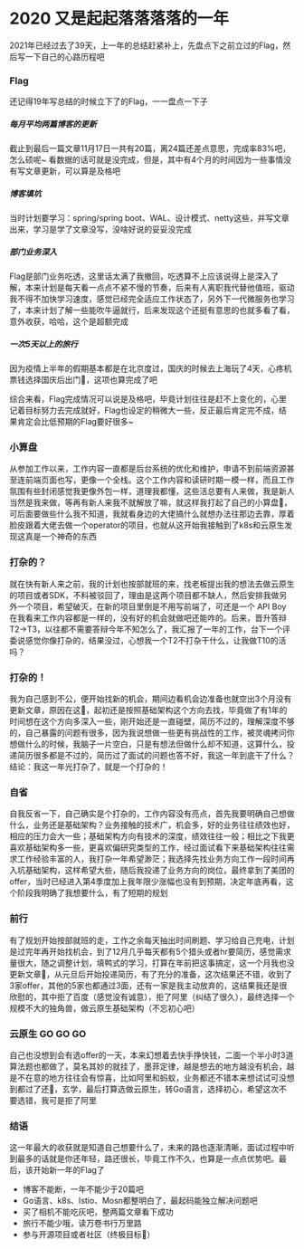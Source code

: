 # 2020 又是起起落落落落的一年



2021年已经过去了39天，上一年的总结赶紧补上，先盘点下之前立过的Flag，然后写一下自己的心路历程吧

### Flag

还记得19年写总结的时候立下了的Flag，一一盘点一下子

##### 每月平均两篇博客的更新
  
  截止到最后一篇文章11月17日一共有20篇，离24篇还差点意思，完成率83%吧，怎么硕呢~ 看数据的话可就是没完成，但是，其中有4个月的时间因为一些事情没有写文章更新，可以算是及格吧
  
##### 博客填坑

  当时计划要学习：spring/spring boot、WAL、设计模式、netty这些，并写文章出来，学习是学了文章没写，没啥好说的妥妥没完成
  
##### 部门业务深入

  Flag是部门业务吃透，这里话太满了我撤回，吃透算不上应该说得上是深入了解，本来计划是每天看一点点不紧不慢的节奏，后来有人离职我代替他值班，驱动我不得不加快学习速度，感觉已经完全适应工作状态了，另外下一代微服务也学习了，本来计划了解一些能吹牛逼就行，后来发现这个还挺有意思的也就多看了看，意外收获，哈哈，这个是超额完成
  
##### 一次5天以上的旅行

  因为疫情上半年的假期基本都是在北京度过，国庆的时候去上海玩了4天，心疼机票钱选择国庆后出门🤣，这项也算完成了吧
  
  综合来看，Flag完成情况可以说是及格吧，毕竟计划往往是赶不上变化的，心里记着目标努力去完成就好，Flag也设定的稍微大一些，反正最后肯定完不成，结果肯定会比低预期的Flag要好很多~
  
### 小算盘

  从参加工作以来，工作内容一直都是后台系统的优化和维护，申请不到前端资源甚至连前端页面也写，更像一个全栈。这个工作内容和读研时期一模一样，而且工作氛围有些封闭感觉我更像外包一样，道理我都懂，这些活总要有人来做，我是新人当然是我来做，等再有新人来我不就解放了嘛，就这样我打起了自己的小算盘😬，可后面要做些什么我不知道，我就看身边的大佬搞什么就想办法往那边去靠，厚着脸皮跟着大佬去做一个operator的项目，也就从这开始我接触到了k8s和云原生发现这真是一个神奇的东西
  
### 打杂的？

  就在快有新人来之前，我的计划也按部就班的来，找老板提出我的想法去做云原生的项目或者SDK，不料被驳回了，理由是这两个项目都不缺人，然后安排我做另外一个项目，希望破灭，在新的项目里倒是不用写前端了，可还是一个 API Boy 在我看来工作内容都是一样的，没有好的机会就做吧还能咋的。后来，晋升答辩T2->T3，以往都不需要答辩今年不知怎么了，我汇报了一年的工作，台下一个评委说感觉你像打杂的，结果没过，心想我一个T2不打杂干什么，让我做T10的活吗？
  
### 打杂的！

  我为自己感到不公，便开始找新的机会，期间边看机会边准备也就空出3个月没有更新文章，原因在这🤣，起初还是按照基础架构这个方向去找，毕竟做了有1年的时间想在这个方向多深入一些，刚开始还是一直碰壁，简历不过的，理解深度不够的，自己暴露的问题有很多，因为我说想做一些更有挑战性的工作，被灵魂拷问你想做什么的时候，我脑子一片空白，只是有想法但做什么却不知道，这算什么，投递简历很多都是不过的，简历过了面试的问题也答不好，我这一年到底干了什么？结论：我这一年光打杂了，就是一个打杂的！
  
### 自省

  自我反省一下，自己确实是个打杂的，工作内容没有亮点，首先我要明确自己想做什么，业务还是基础架构？业务接触的技术广，机会多，好的业务往往绩效也好，相应的压力会大一些；基础架构方向有技术的深度，绩效往往一般；相比之下我更喜欢基础架构多一些，更喜欢偏研究类型的工作，经过面试看下来基础架构往往需求工作经验丰富的人，我打杂一年希望渺茫；我选择先找业务方向工作一段时间再入坑基础架构，这样希望大些，随后我投递了业务方向的岗位，最终拿到了美团的offer，当时已经进入第4季度加上我年限少涨幅也没有到预期，决定年底再看，这个阶段我明确了我想要什么，有了短期的规划
  
### 前行

  有了规划开始按部就班的走，工作之余每天抽出时间刷题、学习给自己充电，计划是过完年再开始找机会，到了12月几乎每天都有5个猎头或者hr要简历，感觉需求量很大，随之调整计划，填鸭式的学习，打算在年前把这事搞定，这一个月我也没更新文章😬，从元旦后开始投递简历，有了充分的准备，这次结果还不错，收到了3家offer，其他的5家也都通过3面，还有一家是我主动放弃的，这结果我还是很欣慰的，其中拒了百度（感觉没有诚意），拒了阿里（纠结了很久），最终选择一个规模不大的独角兽，做云原生基础架构（不忘初心吧）
  
### 云原生 GO GO GO

   自己也没想到会有选offer的一天，本来幻想着去快手挣快钱，二面一个半小时3道算法题也都做了，莫名其妙的就挂了，墨菲定律，越是想去的地方越没有机会，越是不在意的地方往往会有惊喜，比如阿里和蚂蚁，业务都还不错本来想试试可没想到都过了还🤣，玄学，最后打算选做云原生，转Go语言，选择初心，希望这次不要选错，我可是拒了阿里
   
### 结语

  这一年最大的收获就是知道自己想要什么了，未来的路也逐渐清晰，面试过程中听到最多的话就是你还年轻，路还很长，毕竟工作不久，也算是一点点优势吧。最后，该开始新一年的Flag了
  
  * 博客不能断，一年不能少于20篇吧
  * Go语言、k8s、Istio、Mosn都整明白了，最起码能独立解决问题吧
  * 买了相机不能吃灰吧，整两篇文章看下成功
  * 旅行不能少哦，读万卷书行万里路
  * 参与开源项目或者社区（终极目标😬）

